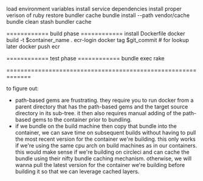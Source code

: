 load environment variables
install service dependencies
install proper verison of ruby
restore bundler cache
bundle install --path vendor/cache
bundle clean
stash bundler cache

============ build phase ============
install Dockerfile
docker build -t $container_name .
ecr-login
docker tag $git_commit # for lookup later
docker push ecr

============ test phase ============
bundle exec rake

=============================================================

to figure out:
* path-based gems are frustrating. they require you to run docker from
  a parent directory that has the path-based gems and the target source
  directory in its sub-tree. it then also requires manual adding of the
  path-based gems to the container prior to bundling.
* if we bundle on the build machine then copy that bundle into the
  container, we can save time on subsequent builds without having to
  pull the most recent version for the container we're building. this
  only works if we're using the same cpu arch on build machines as in
  our containers. this would make sense if we're building on circleci
  and can cache the bundle using their nifty bundle caching mechanism.
  otherwise, we will wanna pull the latest version for the container
  we're building before building it so that we can leverage cached
  layers.
